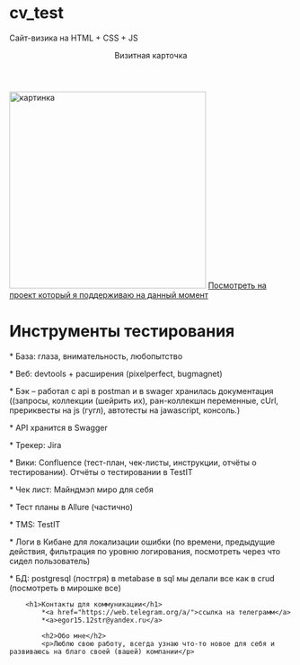 # cv_test
Сайт-визика на HTML + CSS + JS
<!DOCTYPE html>
<html>
<head> 
	<title>Egor Idiatulov</title>
	<link rel="stylesheet" href="main.css">
</head>
<body>
	<header>
		<div> Визитная карточка </div>
	</header>

<body class="container">
	<img alt= "картинка" src= "https://sun1-19.userapi.com/s/v1/ig2/T1rYdQVOAFf5gmZ_tFcNP8T7RB9vq-4yyHCo9E6Yn8PecPE8SwuRpVIRFTdaSN38NjpkiftNyu6_kqpXkHI0Gtyt.jpg?quality=95&crop=176,519,604,604&as=32x32,48x48,72x72,108x108,160x160,240x240,360x360,480x480,540x540&ava=1&cs=200x200" height=350px width=350px> 
<a href="https://sterlitamak.svoya-kompaniya.ru/?ysclid=m1hz98tbdq238558515" >Посмотреть на проект который я поддерживаю на данный момент</a>
<h1>Инструменты тестирования</h1>
<p>* База: глаза, внимательность, любопытство</p>
<p>* Веб: devtools + расширения (pixelperfect, bugmagnet)</p>
<p>* Бэк – работал с api в postman и в swager хранилась документация ((запросы, коллекции (шейрить их), ран-коллекшн переменные, cUrl, прериквесты на js (гугл), автотесты на jawascript, консоль.)</p>
<p>* API хранится в Swagger</p>
<p>* Трекер: Jira</p>
<p>* Вики: Confluence (тест-план, чек-листы, инструкции, отчёты о тестировании). Отчёты о тестировании в TestIT</p>
<p>* Чек лист: Майндмэп миро для себя</p>
<p>* Тест планы в Allure (частично)</p>
<p>* TMS: TestIT</p>
<p>* Логи в Кибане для локализации ошибки (по времени, предыдущие действия, фильтрация по уровню логирования, посмотреть через что сидел пользователь)</p>
<p>* БД: postgresql (постгря) в metabase в sql мы делали все как в crud (посмотреть в мирошке все)
</p>

</div> 

		<h1>Контакты для коммуникации</h1>
			*<a href="https://web.telegram.org/a/">ссылка на телеграмм</a>
			*<a>egor15.12str@yandex.ru</a>

			<h2>Обо мне</h2>
			<p>Люблю свою работу, всегда узнаю что-то новое для себя и развиваюсь на благо своей (вашей) компании</p>


			

</body>

</html>